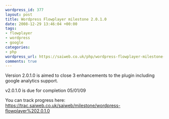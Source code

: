 ```yaml
--- 
wordpress_id: 377
layout: post
title: Wordpress Flowplayer milestone 2.0.1.0
date: 2008-12-29 13:46:04 +00:00
tags: 
- flowplayer
- wordpress
- google
categories: 
- php
wordpress_url: https://saiweb.co.uk/php/wordpress-flowplayer-milestone-2010
comments: true
---
```

Version 2.0.1.0 is aimed to close 3 enhancements to the plugin including google analytics support.

v2.0.1.0 is due for completion 05/01/09

You can track progress here: <a href="https://trac.saiweb.co.uk/saiweb/milestone/wordpress-flowplayer%202.0.1.0">https://trac.saiweb.co.uk/saiweb/milestone/wordpress-flowplayer%202.0.1.0</a>
